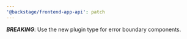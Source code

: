 ```yaml
---
'@backstage/frontend-app-api': patch
---
```


**_BREAKING_**: Use the new plugin type for error boundary components.
